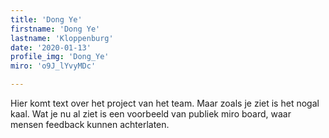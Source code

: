 ```yaml
---
title: 'Dong Ye'
firstname: 'Dong Ye'
lastname: 'Kloppenburg'
date: '2020-01-13'
profile_img: 'Dong_Ye'
miro: 'o9J_lYvyMDc'

---
```


Hier komt text over het project van het team. Maar zoals je ziet is het nogal kaal. Wat je nu al ziet is een voorbeeld van publiek miro board, waar mensen feedback kunnen achterlaten.


